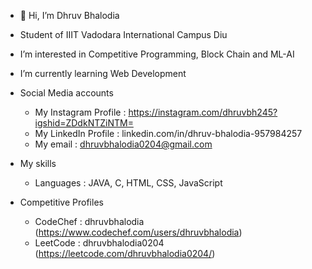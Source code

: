 - 👋 Hi, I’m Dhruv Bhalodia
- Student of IIIT Vadodara International Campus Diu
- I’m interested in Competitive Programming, Block Chain and ML-AI
- I’m currently learning Web Development

- Social Media accounts
  - My Instagram Profile : https://instagram.com/dhruvbh245?igshid=ZDdkNTZiNTM=
  - My LinkedIn Profile : linkedin.com/in/dhruv-bhalodia-957984257
  - My email : dhruvbhalodia0204@gmail.com

- My skills
    - Languages : JAVA, C, HTML, CSS, JavaScript

- Competitive Profiles
    - CodeChef : dhruvbhalodia (https://www.codechef.com/users/dhruvbhalodia)
    - LeetCode : dhruvbhalodia0204 (https://leetcode.com/dhruvbhalodia0204/)
